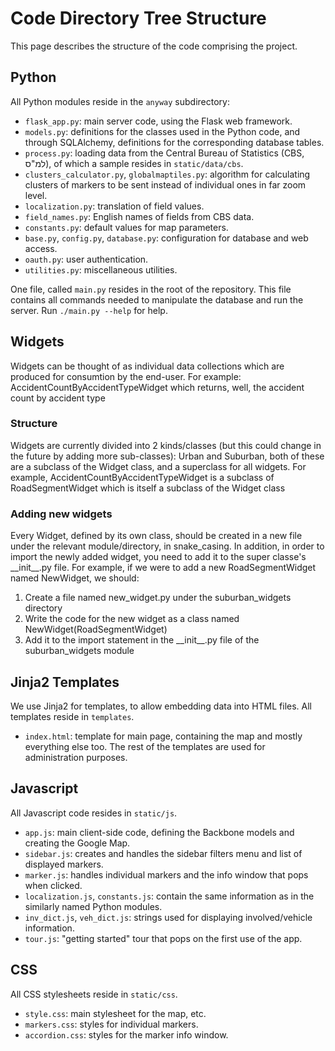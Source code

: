 Code Directory Tree Structure
=============================

This page describes the structure of the code comprising the project.

## Python
All Python modules reside in the `anyway` subdirectory:
* `flask_app.py`: main server code, using the Flask web framework.
* `models.py`: definitions for the classes used in the Python code, and through SQLAlchemy, definitions for the corresponding database tables.
* `process.py`: loading data from the Central Bureau of Statistics (CBS, למ"ס), of which a sample resides in `static/data/cbs`.
* `clusters_calculator.py`, `globalmaptiles.py`: algorithm for calculating clusters of markers to be sent instead of individual ones in far zoom level.
* `localization.py`: translation of field values.
* `field_names.py`: English names of fields from CBS data.
* `constants.py`: default values for map parameters.
* `base.py`, `config.py`, `database.py`: configuration for database and web access.
* `oauth.py`: user authentication.
* `utilities.py`: miscellaneous utilities.

One file, called `main.py` resides in the root of the repository. This file contains all commands needed to manipulate the database and run the server. Run `./main.py --help` for help.

## Widgets
Widgets can be thought of as individual data collections which are produced for consumtion by the end-user. For example: AccidentCountByAccidentTypeWidget which returns, well, the accident count by accident type 

### Structure
Widgets are currently divided into 2 kinds/classes (but this could change in the future by adding more sub-classes): Urban and Suburban, both of these are a subclass of the Widget class, and a superclass for all widgets. For example, AccidentCountByAccidentTypeWidget is a subclass of RoadSegmentWidget which is itself a subclass of the Widget class

### Adding new widgets
Every Widget, defined by its own class, should be created in a new file under the relevant module/directory, in snake_casing. In addition, in order to import the newly added widget, you need to add it to the super classe's \_\_init\_\_.py file. For example, if we were to add a new RoadSegmentWidget named NewWidget, we should:
1. Create a file named new_widget.py under the suburban_widgets directory
2. Write the code for the new widget as a class named NewWidget(RoadSegmentWidget)
3. Add it to the import statement in the \_\_init\_\_.py file of the suburban_widgets module

## Jinja2 Templates
We use Jinja2 for templates, to allow embedding data into HTML files. All templates reside in `templates`.
* `index.html`: template for main page, containing the map and mostly everything else too.
The rest of the templates are used for administration purposes.

## Javascript
All Javascript code resides in `static/js`.
* `app.js`: main client-side code, defining the Backbone models and creating the Google Map.
* `sidebar.js`: creates and handles the sidebar filters menu and list of displayed markers.
* `marker.js`: handles individual markers and the info window that pops when clicked.
* `localization.js`, `constants.js`: contain the same information as in the similarly named Python modules.
* `inv_dict.js`, `veh_dict.js`: strings used for displaying involved/vehicle information.
* `tour.js`: "getting started" tour that pops on the first use of the app.

## CSS
All CSS stylesheets reside in `static/css`.
* `style.css`: main stylesheet for the map, etc.
* `markers.css`: styles for individual markers.
* `accordion.css`: styles for the marker info window.
